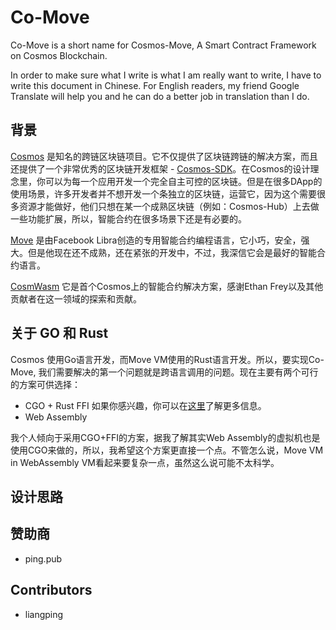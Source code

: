 # Co-Move
Co-Move is a short name for Cosmos-Move, A Smart Contract Framework on Cosmos Blockchain.

In order to make sure what I write is what I am really want to write, I have to write this document in Chinese. For English readers, my friend Google Translate will help you and he can do a better job in translation than I do.

## 背景

[Cosmos](https://cosmos.network) 是知名的跨链区块链项目。它不仅提供了区块链跨链的解决方案，而且还提供了一个非常优秀的区块链开发框架 - [Cosmos-SDK](https://github.com/cosmos/cosmos-sdk)。在Cosmos的设计理念里，你可以为每一个应用开发一个完全自主可控的区块链。但是在很多DApp的使用场景，许多开发者并不想开发一个条独立的区块链，运营它，因为这个需要很多资源才能做好，他们只想在某一个成熟区块链（例如：Cosmos-Hub）上去做一些功能扩展，所以，智能合约在很多场景下还是有必要的。

[Move](https://github.com/libra/libra/tree/master/language) 是由Facebook Libra创造的专用智能合约编程语言，它小巧，安全，强大。但是他现在还不成熟，还在紧张的开发中，不过，我深信它会是最好的智能合约语言。

[CosmWasm](https://github.com/cosmwasm/) 它是首个Cosmos上的智能合约解决方案，感谢Ethan Frey以及其他贡献者在这一领域的探索和贡献。

## 关于 GO 和 Rust

Cosmos 使用Go语言开发，而Move VM使用的Rust语言开发。所以，要实现Co-Move, 我们需要解决的第一个问题就是跨语言调用的问题。现在主要有两个可行的方案可供选择：

* CGO + Rust FFI 如果你感兴趣，你可以在[这里](https://github.com/medimatrix/rust-plus-golang)了解更多信息。
* Web Assembly

我个人倾向于采用CGO+FFI的方案，据我了解其实Web Assembly的虚拟机也是使用CGO来做的，所以，我希望这个方案更直接一个点。不管怎么说，Move VM in WebAssembly VM看起来要复杂一点，虽然这么说可能不太科学。

## 设计思路


## 赞助商

* ping.pub

## Contributors

* liangping

